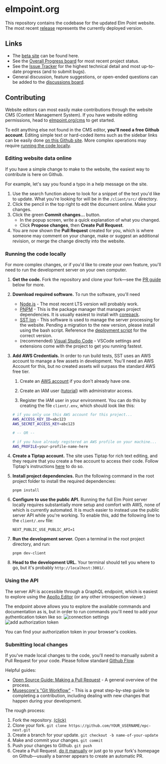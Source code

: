 # elmpoint.org

This repository contains the codebase for the updated Elm Point website. The most recent [release](https://github.com/elmpoint-org/epc-next/releases) represents the currently deployed version.

## Links

- The [beta site](https://one.elmpoint.xyz/) can be found here.
- See the [Overall Progress board](https://github.com/orgs/elmpoint-org/projects/3?pane=info) for most recent project status.
- See the [Issue Tracker](https://github.com/elmpoint-org/epc-next/issues?q=sort%3Aupdated-desc+) for the highest technical detail and most up-to-date progress (and to submit bugs).
- General discussion, feature suggestions, or open-ended questions can be added to the [discussions board](https://github.com/elmpoint-org/epc-next/discussions).

## Contributing

Website editors can most easily make contributions through the website CMS (Content Management System). If you have website editing permissions, head to [elmpoint.org/cms](https://one.elmpoint.xyz/cms/pages) to get started.

To edit anything else not found in the CMS editor, **you'll need a free Github account**. Editing simple text or hard-coded items such as the sidebar links can be easily done [on this Github site](#editing-website-data-online). More complex operations may require [running the code locally](#running-the-code-locally).

### Editing website data online

If you have a simple change to make to the website, the easiest way to contribute is here on Github.

For example, let's say you found a typo in a help message on the site.

1. Use the search function above to look for a snippet of the text you'd like to update. What you're looking for will be in the `/client/src/` directory.
1. Click the pencil in the top right to edit the document online. Make your changes.
1. Click the green **Commit changes...** button.
   - In the popup screen, write a quick explanation of what you changed.
   - Click **Propose changes**, then **Create Pull Request**.
1. You are now shown the **Pull Request** created for you, which is where someone may comment on your change, make or suggest an additional revision, or merge the change directly into the website.

### Running the code locally

For more complex changes, or if you'd like to create your own feature, you'll need to run the development server on your own computer.

1.  **Get the code.** Fork the repository and clone your fork—see the [PR guide](#submitting-local-changes) below for more.
1.  **Download required software.** To run the software, you'll need
    - [Node.js](https://nodejs.org/) - The most recent LTS version will probably work.
    - [PNPM](https://pnpm.io) - This is the package manager that manages project dependencies. It is usually easiest to install with [corepack](https://pnpm.io/installation#using-corepack).
    - [SST Ion](https://sst.dev/docs/reference/cli/) - This software is used to manage the server processing for the website. Pending a migration to the new version, please install using the bash script. Reference the [deployment script](https://github.com/elmpoint-org/epc-next/blob/main/.github/workflows/deploy_client.yml#L33) for the correct version.
    - (recommended) [Visual Studio Code](https://code.visualstudio.com/) - VSCode settings and extensions come with the project to get you running fastest.
1.  **Add AWS Credentials.** In order to run build tests, SST uses an AWS account to manage a few assets in development. You'll need an AWS Account for this, but no created assets will surpass the standard AWS free tier.

    1. Create an [AWS account](https://aws.amazon.com/) if you don't already have one.

    1. Create an IAM user ([tutorial](https://guide.sst.dev/chapters/create-an-iam-user.html)) with administrator access.

    1. Register the IAM user in your environment.
       You can do this by creating the file `client/.env`, which should look like this:

    ```sh
    # if you only use this AWS account for this project...
    AWS_ACCESS_KEY_ID=abc123
    AWS_SECRET_ACCESS_KEY=abc123

    # -- OR --

    # if you have already regstered an AWS profile on your machine...
    AWS_PROFILE=your-profile-name-here
    ```

1.  **Create a Tiptap account.** The site uses Tiptap for rich text editing, and they require that you create a free account to access their code. Follow Tiptap's instructions [here](https://tiptap.dev/docs/guides/pro-extensions#configure-per-project-authentication) to do so.
1.  **Install project dependencies.** Run the following command in the root project folder to install the required dependencies:
    ```
    pnpm install
    ```
1.  **Configure to use the public API.** Running the full Elm Point server locally requires substantially more setup and comfort with AWS, none of which is currently automated. It is much easier to instead use the public server API while you're working. To enable this, add the following line to the `client/.env` file:
    ```
    NEXT_PUBLIC_USE_PUBLIC_API=1
    ```
1.  **Run the development server.** Open a terminal in the root project directory, and run:
    ```
    pnpm dev-client
    ```
1.  **Head to the development URL.** Your terminal should tell you where to go, but it's probably `http://localhost:3001/`.

### Using the API

The server API is accessible through a GraphQL endpoint, which is easiest to explore using the [Apollo Editor](https://studio.apollographql.com/sandbox/explorer?endpoint=https%3A%2F%2Fapi.elmpoint.xyz%2Fone%2Fgql) (or any other introspection viewer.) 

The endpoint above allows you to explore the available commands and documentation as is, but in order to run commands you'll need to add your authentication token like so:
![connection settings](https://github.com/user-attachments/assets/71717eb9-8285-4752-87e7-6754b4c2ca0f)
![add authorization token](https://github.com/user-attachments/assets/dd1027b4-e249-4117-b2a1-c4464320ed3e)

You can find your authorization token in your browser's cookies. 



### Submitting local changes

If you've made local changes to the code, you'll need to manually submit a Pull Request for your code. Please follow standard [Github Flow](https://docs.github.com/en/get-started/using-github/github-flow).

Helpful guides:

- [Open Source Guide: Making a Pull Request](https://opensource.guide/how-to-contribute/#opening-a-pull-request) - A general overview of the process.
- [Musescore's "Git Workflow"](https://musescore.org/en/handbook/developers-handbook/finding-your-way-around/git-workflow#Suggested_workflow) - This is a great step-by-step guide to completing a contribution, including dealing with new changes that happen during your development.

The rough process:

1. Fork the repository. [(click)](https://github.com/elmpoint-org/epc-next/fork)
1. Clone your fork. `git clone https://github.com/YOUR_USERNAME/epc-next.git`
1. Create a branch for your update. `git checkout -b name-of-your-update`
1. Make and commit your changes. `git commit`
1. Push your changes to Github. `git push`
1. Create a Pull Request. [do it manually](https://github.com/elmpoint-org/epc-next/compare) or just go to your fork's homepage on Github—usually a banner appears to create an automatic PR.
